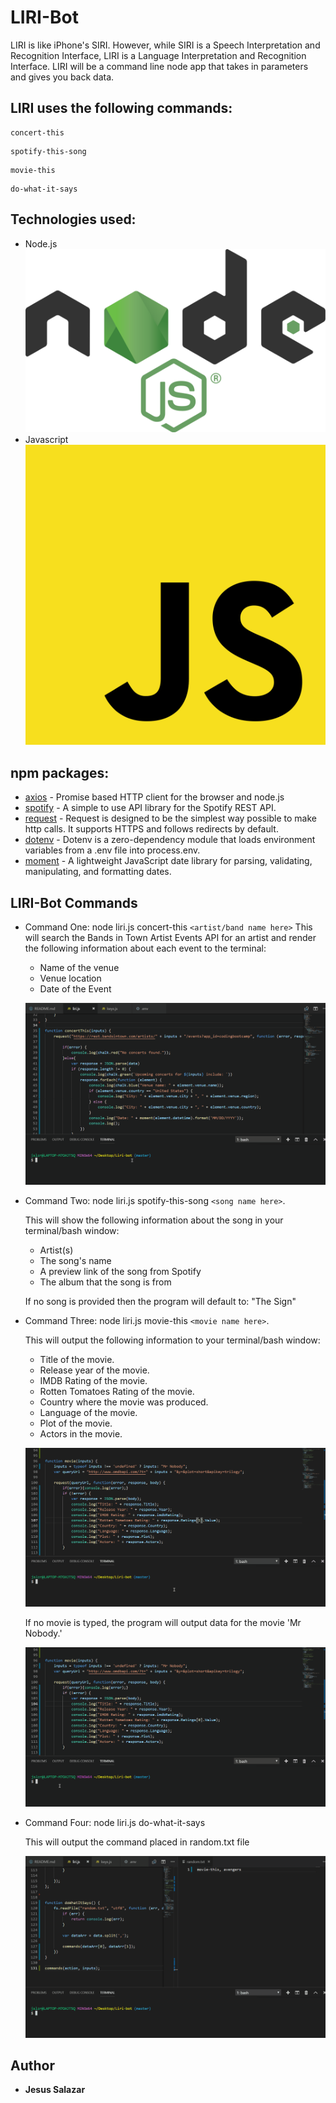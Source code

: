 # LIRI-Bot
LIRI is like iPhone's SIRI. However, while SIRI is a Speech Interpretation and Recognition Interface, LIRI is a Language Interpretation and Recognition Interface. LIRI will be a command line node app that takes in parameters and gives you back data.

## LIRI uses the following commands:
```
concert-this
```
```
spotify-this-song
```
```
movie-this
```
```
do-what-it-says
```

## Technologies used:

* Node.js 
![Node Logo](node.png)
* Javascript
![Javascript Logo](javascript.png)

## npm packages: 
* [axios](https://www.npmjs.com/package/axios) - Promise based HTTP client for the browser and node.js
* [spotify](https://www.npmjs.com/package/node-spotify-api) - A simple to use API library for the Spotify REST API.
* [request](https://www.npmjs.com/package/request) - Request is designed to be the simplest way possible to make http calls. It supports HTTPS and follows redirects by default.
* [dotenv](https://www.npmjs.com/package/dotenv) - Dotenv is a zero-dependency module that loads environment variables from a .env file into process.env.
* [moment](https://www.npmjs.com/package/moment) - A lightweight JavaScript date library for parsing, validating, manipulating, and formatting dates.


## LIRI-Bot Commands

* Command One: node liri.js concert-this ```<artist/band name here>``` This will search the Bands in Town Artist Events API for an artist and render the following information about each event to the terminal:
	* Name of the venue
	* Venue location
	* Date of the Event

	![](concert.gif)

* Command Two: node liri.js spotify-this-song ```<song name here>```.
	
	This will show the following information about the song in your terminal/bash window: 
	* Artist(s) 
	* The song's name 
	* A preview link of the song from Spotify 
	* The album that the song is from

	If no song is provided then the program will default to:
	"The Sign" 

* Command Three: node liri.js movie-this ```<movie name here>```.
	
	This will output the following information to your terminal/bash window:
	* Title of the movie.
	* Release year of the movie.
	* IMDB Rating of the movie.
	* Rotten Tomatoes Rating of the movie.
	* Country where the movie was produced.
	* Language of the movie.
	* Plot of the movie.
	* Actors in the movie.

	![](movie.gif)
	
	If no movie is typed, the program will output data for the movie 'Mr Nobody.'

	![](mr-nobody.gif)
* Command Four: node liri.js do-what-it-says

	This will output the command placed in random.txt file

	![](dowhat.gif)

## Author
* **Jesus Salazar** 